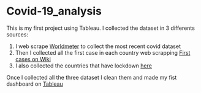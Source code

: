 # Covid-19_analysis
 
This is my first project using Tableau. I collected the dataset in 3 differents sources:
1. I web scrape [Worldmeter](https://www.worldometers.info/coronavirus/) to collect the most recent covid dataset
2. Then I collected all the first case in each country web scrapping [First cases on Wiki](https://en.m.wikipedia.org/wiki/COVID-19_pandemic_by_country_and_territory)
3. I also collected the countries that have lockdown [here](https://en.wikipedia.org/wiki/COVID-19_lockdowns)

Once I collected all the three dataset I clean them and made my fist dashboard on [Tableau](https://public.tableau.com/app/profile/matheus.de.bruchard/viz/Covidexploration/Dashboard1)
